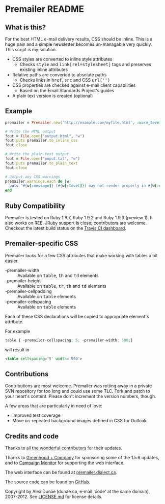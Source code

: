 # Premailer README

## What is this?

For the best HTML e-mail delivery results, CSS should be inline. This is a 
huge pain and a simple newsletter becomes un-managable very quickly. This 
script is my solution.

* CSS styles are converted to inline style attributes
  - Checks <tt>style</tt> and <tt>link[rel=stylesheet]</tt> tags and preserves existing inline attributes
* Relative paths are converted to absolute paths
  - Checks links in <tt>href</tt>, <tt>src</tt> and CSS <tt>url('')</tt>
* CSS properties are checked against e-mail client capabilities
  - Based on the Email Standards Project's guides
* A plain text version is created (optional)


## Example

```ruby
premailer = Premailer.new('http://example.com/myfile.html', :warn_level => Premailer::Warnings::SAFE)

# Write the HTML output
fout = File.open("output.html", "w")
fout.puts premailer.to_inline_css
fout.close

# Write the plain-text output
fout = File.open("ouput.txt", "w")
fout.puts premailer.to_plain_text
fout.close

# Output any CSS warnings
premailer.warnings.each do |w|
  puts "#{w[:message]} (#{w[:level]}) may not render properly in #{w[:clients]}"
end
```

## Ruby Compatibility

Premailer is tested on Ruby 1.8.7, Ruby 1.9.2 and Ruby 1.9.3 (preview 1). It also works on REE. JRuby support is close; contributors are welcome.  Checkout the latest build status on the [Travis CI dashboard](http://travis-ci.org/#!/alexdunae/premailer).

## Premailer-specific CSS

Premailer looks for a few CSS attributes that make working with tables a bit easier.
<dl>
  <dt>-premailer-width</dt>
    <dd>Available on <tt>table</tt>, <tt>th</tt> and <tt>td</tt> elements</dd>
  <dt>-premailer-height</dt>
    <dd>Available on <tt>table</tt>, <tt>tr</tt>, <tt>th</tt> and <tt>td</tt> elements</dd>
  <dt>-premailer-cellpadding</dt>
    <dd>Available on <tt>table</tt> elements</dd>
  <dt>-premailer-cellspacing</dt>
    <dd>Available on <tt>table</tt> elements</dd>
</dl>

Each of these CSS declarations will be copied to appropriate element's attribute.

For example

```css
table { -premailer-cellspacing: 5; -premailer-width: 500;}
```

will result in 

```html
<table cellspacing='5' width='500'>
```

## Contributions

Contributions are most welcome.  Premailer was rotting away in a private SVN repository for too long and could use some TLC.  Fork and patch to your heart's content.  Please don't increment the version numbers, though.

A few areas that are particularly in need of love:

* Improved test coverage
* Move un-repeated background images defined in CSS for Outlook

## Credits and code

Thanks to [all the wonderful contributors](https://github.com/alexdunae/premailer/contributors) for their updates.

Thanks to [Greenhood + Company](http://www.greenhood.com/) for sponsoring some of the 1.5.6 updates,
and to [Campaign Monitor](http://www.campaignmonitor.com) for supporting the web interface.

The web interface can be found at [premailer.dialect.ca](http://premailer.dialect.ca).

The source code can be found on [GitHub](https://github.com/alexdunae/premailer).

Copyright by Alex Dunae (dunae.ca, e-mail 'code' at the same domain), 2007-2012.  See [LICENSE.md](https://github.com/alexdunae/premailer/blob/master/LICENSE.md) for license details.

